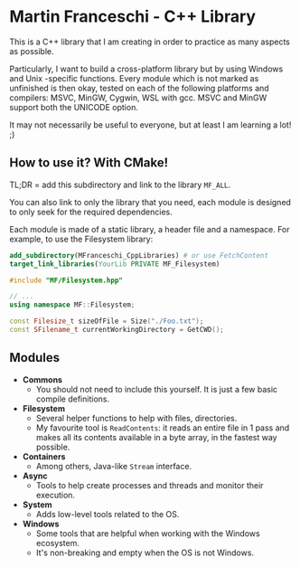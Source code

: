 # Martin Franceschi - C++ Library

This is a C++ library that I am creating in order to practice as many aspects as possible.

Particularly, I want to build a cross-platform library but by using Windows and Unix -specific functions. Every module
which is not marked as unfinished is then okay, tested on each of the following platforms and compilers: MSVC, MinGW,
Cygwin, WSL with gcc. MSVC and MinGW support both the UNICODE option.

It may not necessarily be useful to everyone, but at least I am learning a lot! ;)

## How to use it? With CMake!

TL;DR = add this subdirectory and link to the library `MF_ALL`.

You can also link to only the library that you need, each module is designed to only seek for the required dependencies.

Each module is made of a static library, a header file and a namespace. For example, to use the Filesystem library:

```cmake
add_subdirectory(MFranceschi_CppLibraries) # or use FetchContent
target_link_libraries(YourLib PRIVATE MF_Filesystem)
```

```cpp
#include "MF/Filesystem.hpp"

// ...
using namespace MF::Filesystem;

const Filesize_t sizeOfFile = Size("./Foo.txt");
const SFilename_t currentWorkingDirectory = GetCWD();
```

## Modules

- **Commons**
    - You should not need to include this yourself. It is just a few basic compile definitions.
- **Filesystem**
    - Several helper functions to help with files, directories.
    - My favourite tool is `ReadContents`: it reads an entire file in 1 pass and makes all its contents available in a
      byte array, in the fastest way possible.
- **Containers**
    - Among others, Java-like `Stream` interface.
- **Async**
    - Tools to help create processes and threads and monitor their execution.
- **System**
    - Adds low-level tools related to the OS.
- **Windows**
    - Some tools that are helpful when working with the Windows ecosystem.
    - It's non-breaking and empty when the OS is not Windows.
